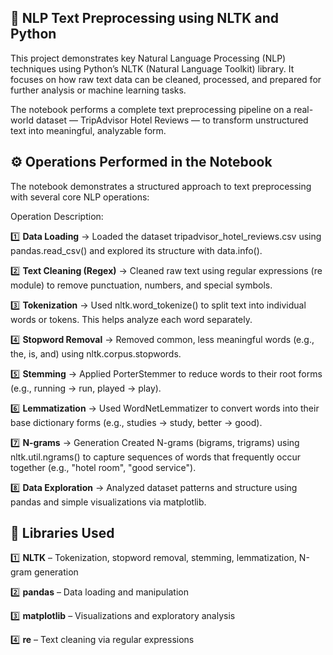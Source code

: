 🧠 NLP Text Preprocessing using NLTK and Python
-

This project demonstrates key Natural Language Processing (NLP) techniques using Python’s NLTK (Natural Language Toolkit) library.
It focuses on how raw text data can be cleaned, processed, and prepared for further analysis or machine learning tasks.

The notebook performs a complete text preprocessing pipeline on a real-world dataset — TripAdvisor Hotel Reviews — to transform unstructured text into meaningful, analyzable form.

⚙️ Operations Performed in the Notebook
-

The notebook demonstrates a structured approach to text preprocessing with several core NLP operations:

Operation	Description:

1️⃣ **Data Loading**	-> Loaded the dataset tripadvisor_hotel_reviews.csv using pandas.read_csv() and explored its structure with data.info().

2️⃣ **Text Cleaning (Regex)**	-> Cleaned raw text using regular expressions (re module) to remove punctuation, numbers, and special symbols.

3️⃣ **Tokenization** -> 	Used nltk.word_tokenize() to split text into individual words or tokens. This helps analyze each word separately.

4️⃣ **Stopword Removal** -> 	Removed common, less meaningful words (e.g., the, is, and) using nltk.corpus.stopwords.

5️⃣ **Stemming** -> 	Applied PorterStemmer to reduce words to their root forms (e.g., running → run, played → play).

6️⃣ **Lemmatization**	-> Used WordNetLemmatizer to convert words into their base dictionary forms (e.g., studies → study, better → good).

7️⃣ **N-grams** -> Generation	Created N-grams (bigrams, trigrams) using nltk.util.ngrams() to capture sequences of words that frequently occur together (e.g., "hotel room", "good service").

8️⃣ **Data Exploration** ->	Analyzed dataset patterns and structure using pandas and simple visualizations via matplotlib.


🧩 Libraries Used
-

1️⃣ **NLTK** – Tokenization, stopword removal, stemming, lemmatization, N-gram generation

2️⃣ **pandas** – Data loading and manipulation

3️⃣ **matplotlib** – Visualizations and exploratory analysis

4️⃣ **re** – Text cleaning via regular expressions
